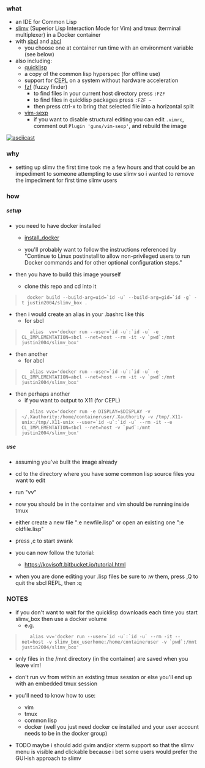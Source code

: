 ### what

- an IDE for Common Lisp
- [slimv](https://github.com/kovisoft/slimv) (Superior Lisp Interaction Mode for Vim) and tmux (terminal multiplexer) in a Docker container
- with [sbcl](http://www.sbcl.org/) and [abcl](https://common-lisp.net/project/armedbear/)
    - you choose one at container run time with an environment variable (see below)
- also including:
    - [quicklisp](https://www.quicklisp.org/beta/) 
    - a copy of the common lisp hyperspec (for offline use)
    - support for [CEPL](https://github.com/cbaggers/cepl) on a system without hardware acceleration
    - [fzf](https://github.com/junegunn/fzf) (fuzzy finder)
        - to find files in your current host directory press `:FZF` 
        - to find files in quicklisp packages press `:FZF ~` 
        - then press ctrl-x to bring that selected file into a horizontal split
    - [vim-sexp](https://github.com/guns/vim-sexp)
        - if you want to disable structural editing you can edit `.vimrc`, comment out `Plugin 'guns/vim-sexp'`, and rebuild the image

[![asciicast](https://asciinema.org/a/314616.svg)](https://asciinema.org/a/314616)


### why

- setting up slimv the first time took me a few hours and that could be an impediment to someone attempting to use slimv so i wanted to remove the impediment for first time slimv users



### how 

##### setup

- you need to have docker installed

    - [install_docker](https://docs.docker.com/install/)

    - you'll probably want to follow the instructions referenced by "Continue to Linux postinstall to allow non-privileged users to run Docker commands and for other optional configuration steps."


- then you have to build this image yourself
    - clone this repo and cd into it
>       docker build --build-arg=uid=`id -u` --build-arg=gid=`id -g` -t justin2004/slimv_box .


- then i would create an alias in your .bashrc like this 
    - for sbcl

>        alias  vv='docker run --user=`id -u`:`id -u` -e CL_IMPLEMENTATION=sbcl --net=host --rm -it -v `pwd`:/mnt justin2004/slimv_box'


- then another
    - for abcl

>        alias vva='docker run --user=`id -u`:`id -u` -e CL_IMPLEMENTATION=abcl --net=host --rm -it -v `pwd`:/mnt justin2004/slimv_box'


- then perhaps another
    - if you want to output to X11 (for CEPL)

>        alias vvc='docker run -e DISPLAY=$DISPLAY -v ~/.Xauthority:/home/containeruser/.Xauthority -v /tmp/.X11-unix:/tmp/.X11-unix --user=`id -u`:`id -u` --rm -it --e CL_IMPLEMENTATION=sbcl --net=host -v `pwd`:/mnt justin2004/slimv_box'




##### use

- assuming you've built the image already 

- cd to the directory where you have some common lisp source files you want to edit

- run "vv"

- now you should be in the container and vim should be running inside tmux

- either create a new file ":e newfile.lisp" or open an existing one ":e oldfile.lisp"

- press ,c to start swank

- you can now follow the tutorial:

    - https://kovisoft.bitbucket.io/tutorial.html

- when you are done editing your .lisp files be sure to :w them, press ,Q to quit the sbcl REPL, then :q



### NOTES

- if you don't want to wait for the quicklisp downloads each time you start slimv_box then use a docker volume
    - e.g.
>        alias vv='docker run --user=`id -u`:`id -u` --rm -it --net=host -v slimv_box_userhome:/home/containeruser -v `pwd`:/mnt justin2004/slimv_box'

- only files in the /mnt directory (in the container) are saved when you leave vim!

- don't run vv from within an existing tmux session or else you'll end up with an embedded tmux session


- you'll need to know how to use:

    - vim
    - tmux
    - common lisp
    - docker (well you just need docker ce installed and your user account needs to be in the docker group)


- TODO maybe i should add gvim and/or xterm support so that the slimv menu is visible and clickable because i bet some users would prefer the GUI-ish approach to slimv



